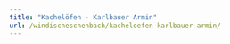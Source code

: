```yaml
---
title: "Kachelöfen - Karlbauer Armin"
url: /windischeschenbach/kacheloefen-karlbauer-armin/
---
```

